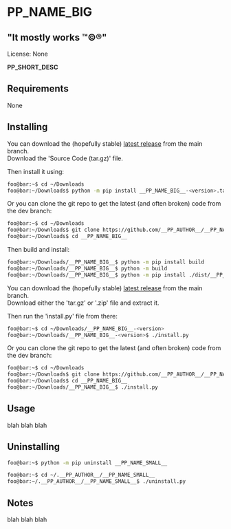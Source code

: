<!----------------------------------------------------------------------------->
<!-- Project : __PP_NAME_BIG__                                 /          \  -->
<!-- Filename: README.md                                      |     ()     | -->
<!-- Date    : __PP_DATE__                                    |            | -->
<!-- Author  : __PP_AUTHOR__                                  |   \____/   | -->
<!-- License : __PP_LICENSE_NAME__                             \          /  -->
<!----------------------------------------------------------------------------->

# __PP_NAME_BIG__

## "It mostly works ™©®"

<!-- __RM_LICENSE_START__ -->
License: None
<!-- __RM_LICENSE_END__ -->

<!-- __RM_SHORT_DESC_START__ -->
__PP_SHORT_DESC__
<!-- __RM_SHORT_DESC_END__ -->

<!-- __RM_SCREENSHOT_START__ -->
<!-- ![Alt text](__PP_SCREENSHOT__) -->
<!-- __RM_SCREENSHOT_END__ -->

## Requirements
<!-- __RM_PY_DEPS_START__ -->
None
<!-- __RM_PY_DEPS_END__ -->

## Installing
<!-- __RM_PKG_START__ -->
You can download the (hopefully stable)
[latest release](https://github.com/__PP_AUTHOR__/__PP_NAME_BIG__/releases/latest)
from the main branch.<br>
Download the 'Source Code (tar.gz)' file.

Then install it using:
```bash
foo@bar:~$ cd ~/Downloads
foo@bar:~/Downloads$ python -m pip install __PP_NAME_BIG__-<version>.tar.gz
```
Or you can clone the git repo to get the latest (and often broken) code from the 
dev branch:
```bash
foo@bar:~$ cd ~/Downloads
foo@bar:~/Downloads$ git clone https://github.com/__PP_AUTHOR__/__PP_NAME_BIG__
foo@bar:~/Downloads$ cd __PP_NAME_BIG__
```
Then build and install:
```bash
foo@bar:~/Downloads/__PP_NAME_BIG__$ python -m pip install build
foo@bar:~/Downloads/__PP_NAME_BIG__$ python -m build
foo@bar:~/Downloads/__PP_NAME_BIG__$ python -m pip install ./dist/__PP_NAME_SMALL__-<version>.tar.gz
```
<!-- __RM_PKG_END__ -->
<!-- __RM_APP_START__ -->
You can download the (hopefully stable)
[latest release](https://github.com/__PP_AUTHOR__/__PP_NAME_BIG__/releases/latest)
from the main branch.<br>
Download either the 'tar.gz' or '.zip' file and extract it.

Then run the 'install.py' file from there:
```bash
foo@bar:~$ cd ~/Downloads/__PP_NAME_BIG__-<version>
foo@bar:~/Downloads/__PP_NAME_BIG__-<version>$ ./install.py
```

Or you can clone the git repo to get the latest (and often broken) code from the
dev branch:
```bash
foo@bar:~$ cd ~/Downloads
foo@bar:~/Downloads$ git clone https://github.com/__PP_AUTHOR__/__PP_NAME_BIG__
foo@bar:~/Downloads$ cd __PP_NAME_BIG__
foo@bar:~/Downloads/__PP_NAME_BIG__$ ./install.py
```
<!-- __RM_APP_END__ -->

## Usage
blah blah blah

## Uninstalling
<!-- __RM_PKG_START__ -->
```bash
foo@bar:~$ python -m pip uninstall __PP_NAME_SMALL__
```
<!-- __RM_PKG_END__ -->
<!-- __RM_APP_START__ -->
```bash
foo@bar:~$ cd ~/.__PP_AUTHOR__/__PP_NAME_SMALL__
foo@bar:~/.__PP_AUTHOR__/__PP_NAME_SMALL__$ ./uninstall.py
```
<!-- __RM_APP_END__ -->

## Notes
blah blah blah

<!-- -) -->
